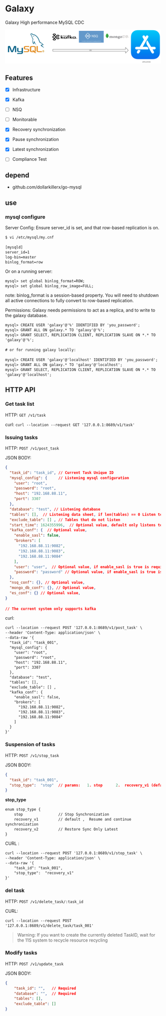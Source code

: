 # Galaxy
Galaxy High performance MySQL CDC

![](./doc/l1.png)

## Features
- [x] Infrastructure
- [x] Kafka
- [ ] NSQ
- [ ] Monitorable   
- [x] Recovery synchronization
- [x] Pause synchronization
- [x] Latest synchronization
- [ ] Compliance Test


## depend
- github.com/dollarkillerx/go-mysql

## use
###  mysql configure
Server Config: Ensure server_id is set, and that row-based replication is on.
``` 
$ vi /etc/mysql/my.cnf

[mysqld]
server_id=1
log-bin=master
binlog_format=row
```
Or on a running server:
``` 
mysql> set global binlog_format=ROW;
mysql> set global binlog_row_image=FULL;
```
note: binlog_format is a session-based property. You will need to shutdown all active connections to fully convert to row-based replication.

Permissions: Galaxy needs permissions to act as a replica, and to write to the galaxy database.
``` 
mysql> CREATE USER 'galaxy'@'%' IDENTIFIED BY 'you_password';
mysql> GRANT ALL ON galaxy.* TO 'galaxy'@'%';
mysql> GRANT SELECT, REPLICATION CLIENT, REPLICATION SLAVE ON *.* TO 'galaxy'@'%';

# or for running galaxy locally:

mysql> CREATE USER 'galaxy'@'localhost' IDENTIFIED BY 'you_password';
mysql> GRANT ALL ON galaxy.* TO 'galaxy'@'localhost';
mysql> GRANT SELECT, REPLICATION CLIENT, REPLICATION SLAVE ON *.* TO 'galaxy'@'localhost';
```

## HTTP API
### Get task list  
  
HTTP: `GET /v1/task`

curl: `curl --location --request GET '127.0.0.1:8689/v1/task'`

### Issuing tasks 

HTTP: `POST /v1/post_task`

JSON BODY:
```json
{
  "task_id": "task_id", // Current Task Unique ID
  "mysql_config": {     // Listening mysql configuration
    "user": "root",
    "password": "root",
    "host": "192.168.88.11",
    "port": 3307
  },
  "database": "test", // Listening database
  "tables": [],  // Listening data sheet, if len(tables) == 0 Listen to all tables under the current db
  "exclude_table": [] , // Tables that do not listen
  "start_time": 1624355996,  // Optional value, default only listens to the latest [This feature is very performance hungry (not recommended)]
  "kafka_conf": {  // Optional value, 
    "enable_sasl": false,
    "brokers": [
      "192.168.88.11:9082",
      "192.168.88.11:9083",
      "192.168.88.11:9084"
    ],
    "user": "user",  // Optional value, if enable_sasl is true is required
    "password": "password" // Optional value, if enable_sasl is true is required
  },
  "nsq_conf": {}, // Optional value, 
  "mongo_db_conf": {}, // Optional value, 
  "es_conf": {} // Optional value, 
}

// The current system only supports kafka
```

curl: 
``` 
curl --location --request POST '127.0.0.1:8689/v1/post_task' \
--header 'Content-Type: application/json' \
--data-raw '{
  "task_id": "task_001", 
  "mysql_config": {  
    "user": "root",
    "password": "root",
    "host": "192.168.88.11",
    "port": 3307
  },
  "database": "test",
  "tables": [],
  "exclude_table": [] , 
  "kafka_conf": {  
    "enable_sasl": false,
    "brokers": [
      "192.168.88.11:9082",
      "192.168.88.11:9083",
      "192.168.88.11:9084"
    ]
  }
}'
```

### Suspension of tasks

HTTP: `POST /v1/stop_task`

JSON BODY: 
```json
{
  "task_id": "task_001",
  "stop_type":  "stop"  // params:   1. stop      2.  recovery_v1 (default ,  Resume and continue synchronization)   2.recovery_v2  (Restore Sync Only Latest)
}
```

**stop_type**
``` 
enum stop_type {
    stop                // Stop Synchronization
    recovery_v1         // default ,  Resume and continue synchronization
    recovery_v2         // Restore Sync Only Latest
}
```

CURL :
``` 
curl --location --request POST '127.0.0.1:8689/v1/stop_task' \
--header 'Content-Type: application/json' \
--data-raw '{
    "task_id": "task_001",
    "stop_type":  "recovery_v1"
}'
```

### del task

HTTP: `POST /v1/delete_task/:task_id`

CURL: 
``` 
curl --location --request POST '127.0.0.1:8689/v1/delete_task/task_001'
```

> Warning: If you want to create the currently deleted TaskID, wait for the 11S system to recycle resource recycling

### Modify tasks

HTTP: `POST /v1/update_task`

JSON BODY:
```json
{
    "task_id": "",   // Required
    "database": "",  // Required
    "tables": [],
    "exclude_table": []
}
```
